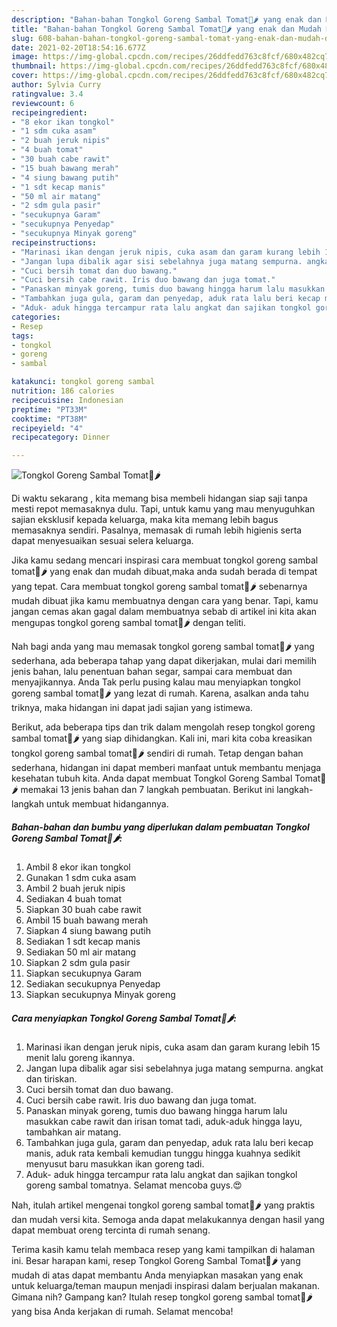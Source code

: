 ```yaml
---
description: "Bahan-bahan Tongkol Goreng Sambal Tomat🍅🌶 yang enak dan Mudah Dibuat"
title: "Bahan-bahan Tongkol Goreng Sambal Tomat🍅🌶 yang enak dan Mudah Dibuat"
slug: 608-bahan-bahan-tongkol-goreng-sambal-tomat-yang-enak-dan-mudah-dibuat
date: 2021-02-20T18:54:16.677Z
image: https://img-global.cpcdn.com/recipes/26ddfedd763c8fcf/680x482cq70/tongkol-goreng-sambal-tomat🍅🌶-foto-resep-utama.jpg
thumbnail: https://img-global.cpcdn.com/recipes/26ddfedd763c8fcf/680x482cq70/tongkol-goreng-sambal-tomat🍅🌶-foto-resep-utama.jpg
cover: https://img-global.cpcdn.com/recipes/26ddfedd763c8fcf/680x482cq70/tongkol-goreng-sambal-tomat🍅🌶-foto-resep-utama.jpg
author: Sylvia Curry
ratingvalue: 3.4
reviewcount: 6
recipeingredient:
- "8 ekor ikan tongkol"
- "1 sdm cuka asam"
- "2 buah jeruk nipis"
- "4 buah tomat"
- "30 buah cabe rawit"
- "15 buah bawang merah"
- "4 siung bawang putih"
- "1 sdt kecap manis"
- "50 ml air matang"
- "2 sdm gula pasir"
- "secukupnya Garam"
- "secukupnya Penyedap"
- "secukupnya Minyak goreng"
recipeinstructions:
- "Marinasi ikan dengan jeruk nipis, cuka asam dan garam kurang lebih 15 menit lalu goreng ikannya."
- "Jangan lupa dibalik agar sisi sebelahnya juga matang sempurna. angkat dan tiriskan."
- "Cuci bersih tomat dan duo bawang."
- "Cuci bersih cabe rawit. Iris duo bawang dan juga tomat."
- "Panaskan minyak goreng, tumis duo bawang hingga harum lalu masukkan cabe rawit dan irisan tomat tadi, aduk-aduk hingga layu, tambahkan air matang."
- "Tambahkan juga gula, garam dan penyedap, aduk rata lalu beri kecap manis, aduk rata kembali kemudian tunggu hingga kuahnya sedikit menyusut baru masukkan ikan goreng tadi."
- "Aduk- aduk hingga tercampur rata lalu angkat dan sajikan tongkol goreng sambal tomatnya. Selamat mencoba guys.😍"
categories:
- Resep
tags:
- tongkol
- goreng
- sambal

katakunci: tongkol goreng sambal 
nutrition: 186 calories
recipecuisine: Indonesian
preptime: "PT33M"
cooktime: "PT38M"
recipeyield: "4"
recipecategory: Dinner

---
```



![Tongkol Goreng Sambal Tomat🍅🌶](https://img-global.cpcdn.com/recipes/26ddfedd763c8fcf/680x482cq70/tongkol-goreng-sambal-tomat🍅🌶-foto-resep-utama.jpg)

Di waktu  sekarang , kita memang bisa membeli hidangan siap saji tanpa mesti repot memasaknya dulu. Tapi, untuk kamu yang mau menyuguhkan sajian eksklusif kepada keluarga, maka kita memang lebih bagus memasaknya sendiri. Pasalnya, memasak di rumah lebih higienis serta dapat menyesuaikan sesuai selera keluarga.

Jika kamu sedang mencari inspirasi cara membuat tongkol goreng sambal tomat🍅🌶 yang enak dan mudah dibuat,maka anda sudah berada di tempat yang tepat. Cara membuat tongkol goreng sambal tomat🍅🌶  sebenarnya mudah dibuat jika kamu membuatnya dengan cara yang benar. Tapi, kamu jangan cemas akan gagal dalam membuatnya 
sebab di artikel ini kita akan mengupas tongkol goreng sambal tomat🍅🌶 dengan teliti.  



Nah bagi anda yang mau memasak tongkol goreng sambal tomat🍅🌶 yang sederhana, ada beberapa tahap yang dapat dikerjakan, mulai dari memilih jenis bahan, lalu penentuan bahan segar, sampai cara membuat dan menyajikannya. Anda Tak perlu pusing kalau mau menyiapkan tongkol goreng sambal tomat🍅🌶 yang lezat di rumah. Karena, asalkan anda  tahu triknya, maka hidangan ini dapat jadi sajian yang istimewa.

Berikut, ada beberapa tips dan trik dalam mengolah resep tongkol goreng sambal tomat🍅🌶 yang siap dihidangkan. Kali ini, mari kita coba kreasikan tongkol goreng sambal tomat🍅🌶 sendiri di rumah. Tetap dengan bahan sederhana, hidangan ini dapat memberi manfaat untuk membantu menjaga kesehatan tubuh kita. Anda dapat membuat Tongkol Goreng Sambal Tomat🍅🌶 memakai 13 jenis bahan dan 7 langkah pembuatan. Berikut ini langkah-langkah untuk membuat hidangannya.

<!--inarticleads1-->

##### Bahan-bahan dan bumbu yang diperlukan dalam pembuatan Tongkol Goreng Sambal Tomat🍅🌶:

1. Ambil 8 ekor ikan tongkol
1. Gunakan 1 sdm cuka asam
1. Ambil 2 buah jeruk nipis
1. Sediakan 4 buah tomat
1. Siapkan 30 buah cabe rawit
1. Ambil 15 buah bawang merah
1. Siapkan 4 siung bawang putih
1. Sediakan 1 sdt kecap manis
1. Sediakan 50 ml air matang
1. Siapkan 2 sdm gula pasir
1. Siapkan secukupnya Garam
1. Sediakan secukupnya Penyedap
1. Siapkan secukupnya Minyak goreng




<!--inarticleads2-->

##### Cara menyiapkan Tongkol Goreng Sambal Tomat🍅🌶:

1. Marinasi ikan dengan jeruk nipis, cuka asam dan garam kurang lebih 15 menit lalu goreng ikannya.
1. Jangan lupa dibalik agar sisi sebelahnya juga matang sempurna. angkat dan tiriskan.
1. Cuci bersih tomat dan duo bawang.
1. Cuci bersih cabe rawit. Iris duo bawang dan juga tomat.
1. Panaskan minyak goreng, tumis duo bawang hingga harum lalu masukkan cabe rawit dan irisan tomat tadi, aduk-aduk hingga layu, tambahkan air matang.
1. Tambahkan juga gula, garam dan penyedap, aduk rata lalu beri kecap manis, aduk rata kembali kemudian tunggu hingga kuahnya sedikit menyusut baru masukkan ikan goreng tadi.
1. Aduk- aduk hingga tercampur rata lalu angkat dan sajikan tongkol goreng sambal tomatnya. Selamat mencoba guys.😍




Nah, itulah artikel mengenai  tongkol goreng sambal tomat🍅🌶  yang praktis dan mudah versi kita. Semoga anda dapat melakukannya dengan hasil yang dapat membuat oreng tercinta di rumah senang. 

Terima kasih kamu telah membaca resep yang kami tampilkan di halaman ini. Besar harapan kami, resep  Tongkol Goreng Sambal Tomat🍅🌶 yang mudah di atas dapat membantu Anda menyiapkan masakan yang enak untuk keluarga/teman maupun menjadi inspirasi dalam berjualan makanan. Gimana nih? Gampang kan? Itulah resep tongkol goreng sambal tomat🍅🌶 yang bisa Anda kerjakan di rumah. Selamat mencoba!

